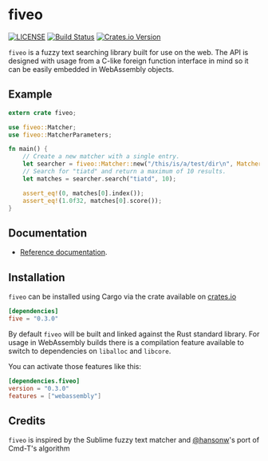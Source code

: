 # fiveo

[![LICENSE](https://img.shields.io/badge/license-ISC-blue.svg)](LICENSE)
[![Build Status](https://travis-ci.org/garyttierney/fiveo.svg?branch=master)](https://travis-ci.org/garyttierney/fiveo)
[![Crates.io Version](https://img.shields.io/crates/v/fiveo.svg)](https://crates.io/crates/fiveo)

`fiveo` is a fuzzy text searching library built for use on the web.  The API is designed with usage from a C-like foreign function interface in mind so it can be easily embedded in WebAssembly objects.

## Example

```rust
extern crate fiveo;

use fiveo::Matcher;
use fiveo::MatcherParameters;

fn main() {
    // Create a new matcher with a single entry.
    let searcher = fiveo::Matcher::new("/this/is/a/test/dir\n", MatcherParameters::default()).unwrap();
    // Search for "tiatd" and return a maximum of 10 results.
    let matches = searcher.search("tiatd", 10);

    assert_eq!(0, matches[0].index());
    assert_eq!(1.0f32, matches[0].score());
}
```

## Documentation

- [Reference documentation](https://docs.rs/fiveo).

## Installation

`fiveo` can be installed using Cargo via the crate available on [crates.io](https://crates.io/fiveo)

```toml
[dependencies]
five = "0.3.0"
```

By default `fiveo` will be built and linked against the Rust standard library.  For usage in WebAssembly builds there is a compilation feature
available to switch to dependencies on `liballoc` and `libcore`.

You can activate those features like this:

```toml
[dependencies.fiveo]
version = "0.3.0"
features = ["webassembly"]
```

## Credits

`fiveo` is inspired by the Sublime fuzzy text matcher and [@hansonw](https://github.com/hansonw/fuzzy-native)'s port of Cmd-T's algorithm